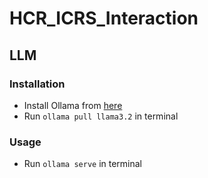 # HCR_ICRS_Interaction
## LLM 
### Installation
- Install Ollama from [here](https://ollama.com/)
- Run `ollama pull llama3.2` in terminal
### Usage
- Run `ollama serve` in terminal
